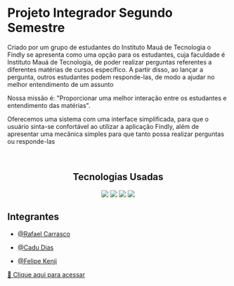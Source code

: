 # Projeto Integrador Segundo Semestre
<div>
  <p>Criado por um grupo de estudantes do Instituto Mauá de Tecnologia o Findly se apresenta como uma opção para os estudantes, cuja faculdade é Instituto Mauá de Tecnologia, de poder realizar perguntas referentes a diferentes matérias de cursos específico. A partir disso, ao lançar a pergunta, outros estudantes podem responde-las, de modo a ajudar no melhor entendimento de um assunto</p>
  <p>Nossa missão é: "Proporcionar uma melhor interação entre os estudantes e entendimento das matérias".</p>
  <p>Oferecemos uma sistema com uma interface simplificada, para que o usuário sinta-se confortável ao utilizar a aplicação Findly, além de apresentar uma mecânica simples para que tanto possa realizar perguntas ou responde-las</p>
</div>
<br>
<div align='center'>
  <h2>Tecnologias Usadas</h2>
  <img src="https://img.shields.io/badge/HTML5-E34F26?style=for-the-badge&logo=html5&logoColor=white" />
  <img src="https://img.shields.io/badge/JavaScript-F7DF1E?style=for-the-badge&logo=javascript&logoColor=black" />
  <img src="https://img.shields.io/badge/MySQL-00000F?style=for-the-badge&logo=mysql&logoColor=white" />
  <img src="https://img.shields.io/badge/CSS-239120?&style=for-the-badge&logo=css3&logoColor=white" />
</div>
<div>
  <h2>Integrantes</h2>
  
  - [@Rafael Carrasco](https://github.com/RafCarrasco)
  
  - [@Cadu Dias](https://github.com/Cadub)
  
  - [@Felipe Kenji](https://github.com/felipe7789)
</div>

[🔗 Clique aqui para acessar](https://rafcarrasco.github.io/PI_SegundoSemestre/)
